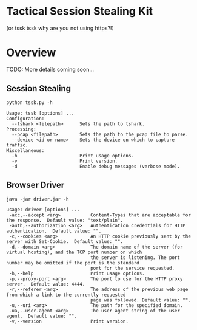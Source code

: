 Tactical Session Stealing Kit
===============================
(or tssk tssk why are you not using https?!)

# Overview
TODO: More details coming soon...

## Session Stealing

`python tssk.py -h`

    Usage: tssk [options] ...
    Configuration:
      --tshark <filepath>      Sets the path to tshark.
    Processing:
      --pcap <filepath>        Sets the path to the pcap file to parse.
      --device <id or name>    Sets the device on which to capture traffic.
    Miscellaneous:
      -h                       Print usage options.
      -v                       Print version.
      -d                       Enable debug messages (verbose mode).

## Browser Driver

`java -jar driver.jar -h`

    usage: driver [options] ...
     -acc,--accept <arg>           Content-Types that are acceptable for the response.  Default value: "text/plain".
     -auth,--authorization <arg>   Authentication credentials for HTTP authentication.  Default value: "".
     -c,--cookies <arg>            An HTTP cookie previously sent by the server with Set-Cookie.  Default value: "".
     -d,--domain <arg>             The domain name of the server (for virtual hosting), and the TCP port number on which
                                   the server is listening. The port number may be omitted if the port is the standard
                                   port for the service requested.
     -h,--help                     Print usage options.
     -p,--proxy-port <arg>         The port to use for the HTTP proxy server.  Default value: 4444.
     -r,--referer <arg>            The address of the previous web page from which a link to the currently requested
                                   page was followed. Default value: "".
     -u,--uri <arg>                The path for the specified domain.
     -ua,--user-agent <arg>        The user agent string of the user agent.  Default value: "".
     -v,--version                  Print version.
